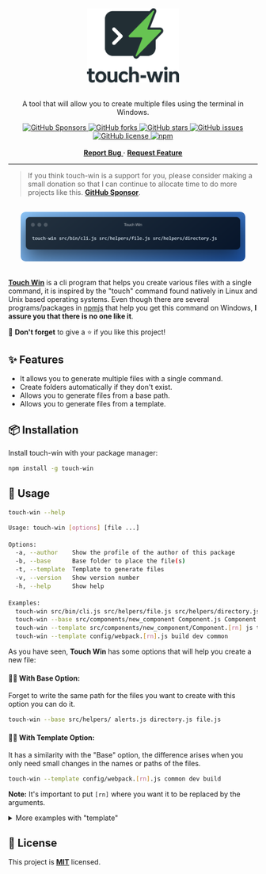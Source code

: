 <br>
<br>

<!-- Basic information -->
<div align="center">
  <a href="https://github.com/zitrocode/touch-win">
    <img src="./images/touch-win__logo.png" height="150px" alt="Touch Win Logo">
  </a>
  <!-- <h3>Touch Win</h3> -->
  <br>
  <br>
  <p>
    A tool that will allow you to create multiple files using the terminal in Windows.
  </p>
  <div align="center">
    <a href="https://github.com/sponsors/zitrocode">
      <img alt="GitHub Sponsors" src="https://img.shields.io/github/sponsors/zitrocode?color=green&style=flat-square">
    </a> 
    <a href="https://github.com/zitrocode/touch-win/network">
      <img alt="GitHub forks" src="https://img.shields.io/github/forks/zitrocode/touch-win?style=flat-square">
    </a>
    <a href="https://github.com/zitrocode/touch-win/stargazers">
      <img alt="GitHub stars" src="https://img.shields.io/github/stars/zitrocode/touch-win?style=flat-square">
    </a>
    <a href="https://github.com/zitrocode/touch-win/issues">
      <img alt="GitHub issues" src="https://img.shields.io/github/issues/zitrocode/touch-win?color=yellow&style=flat-square">
    </a>
    <a href="https://github.com/zitrocode/touch-win/blob/master/LICENSE">
      <img alt="GitHub license" src="https://img.shields.io/github/license/zitrocode/touch-win?style=flat-square">
    </a>
    <a href="https://www.linkedin.com/in/zitrocode">
      <img alt="npm" src="https://img.shields.io/npm/v/touch-win?style=flat-square">
    </a>
  </div>
  <br>
  <div align="center">
    <a href="https://github.com/zitrocode/touch-win/issues">
     <strong>Report Bug</strong>
    </a>
    ·
    <a href="https://github.com/zitrocode/touch-win/issues">
     <strong>Request Feature</strong>
    </a>
  </div>
</div>

---

> If you think touch-win is a support for you, please consider making a small donation so that I can continue to allocate time to do more projects like this. <a href="https://github.com/sponsors/zitrocode"><strong>GitHub Sponsor</strong></a>.

<br>
<div align="center">
  <img src="./images/Touch Win.png" width="90%" style="border-radius: 10px;">
</div>
<br>

**[Touch Win](https://github.com/zitrocode/touch-win)** is a cli program that helps you create various files with a single command, it is inspired by the "touch" command found natively in Linux and Unix based operating systems. Even though there are several programs/packages in [npmjs](https://www.npmjs.com/package/touch-win) that help you get this command on Windows, **I assure you that there is no one like it**.

🧠 **Don't forget** to give a ⭐ if you like this project!

## ✨ Features

- It allows you to generate multiple files with a single command.
- Create folders automatically if they don't exist.
- Allows you to generate files from a base path.
- Allows you to generate files from a template.

## 📦 Installation

Install touch-win with your package manager:

```bash
npm install -g touch-win
```

## 🚀 Usage

```bash
touch-win --help
```

```bash
Usage: touch-win [options] [file ...]

Options:
  -a, --author    Show the profile of the author of this package                                    [boolean]
  -b, --base      Base folder to place the file(s)                                                   [string]
  -t, --template  Template to generate files                                                         [string]
  -v, --version   Show version number                                                               [boolean]
  -h, --help      Show help                                                                         [boolean]

Examples:
  touch-win src/bin/cli.js src/helpers/file.js src/helpers/directory.js            Standard use
  touch-win --base src/components/new_component Component.js Component.css         Use with option "base"
  touch-win --template src/components/new_component/Component.[rn] js test.js css  Use with option "template"
  touch-win --template config/webpack.[rn].js build dev common                     Use with option "template"
```

As you have seen, **Touch Win** has some options that will help you create a new file:

#### 👨‍💻 With Base Option:

Forget to write the same path for the files you want to create with this option you can do it.

```bash
touch-win --base src/helpers/ alerts.js directory.js file.js
```

#### 👨‍💻 With Template Option:

It has a similarity with the "Base" option, the difference arises when you only need small changes in the names or paths of the files.

```bash
touch-win --template config/webpack.[rn].js common dev build
```

**Note:** It's important to put `[rn]` where you want it to be replaced by the arguments.

<details>
  <summary>More examples with "template"</summary>
  <br>
  <p><strong>Change extensions:</strong></p>
  <code>
    touch-win -t src/components/my_component.[rn] js css
  </code>
  <br>
  <p><strong>Rename the file:</strong></p>
  <code>
    touch-win -t src/helpers/[rn].js alerts directory file
  </code>
</details>

## 📝 License

This project is **[MIT](./LICENSE)** licensed.
